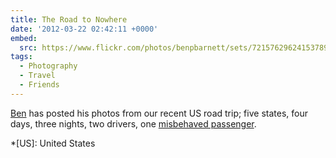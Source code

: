 ```yaml
---
title: The Road to Nowhere
date: '2012-03-22 02:42:11 +0000'
embed:
  src: https://www.flickr.com/photos/benpbarnett/sets/72157629624153789/
tags:
  - Photography
  - Travel
  - Friends
---
```

[Ben][1] has posted his photos from our recent US road trip; five states, four days, three nights, two drivers, one [misbehaved passenger][2].

[1]: http://benbarnett.net/
[2]: http://andyhume.net/

*[US]: United States
